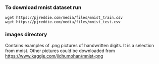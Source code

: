 ### To download mnist dataset run
```
wget https://pjreddie.com/media/files/mnist_train.csv
wget https://pjreddie.com/media/files/mnist_test.csv
```

### images directory
Contains examples of .png pictures of handwritten digits. It is a selection from mnist.
Other pictures could be downloaded from https://www.kaggle.com/jidhumohan/mnist-png
